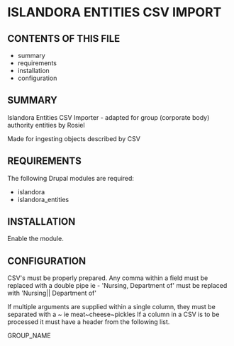 
ISLANDORA ENTITIES CSV IMPORT
==================

CONTENTS OF THIS FILE
---------------------

 * summary
 * requirements
 * installation
 * configuration


SUMMARY
-------

Islandora Entities CSV Importer - adapted for group (corporate body) authority entities by Rosiel

Made for ingesting objects described by CSV

REQUIREMENTS
------------

The following Drupal modules are required:
 * islandora
 * islandora_entities

INSTALLATION
------------

Enable the module.

CONFIGURATION
-------------
CSV's must be properly prepared.  Any comma within a field must be replaced with
a double pipe ie - 'Nursing, Department of' must be replaced with
'Nursing|| Department of'

If multiple arguments are supplied within a single column, they must be
separated with a ~  ie meat~cheese~pickles
If a column in a CSV is to be processed it must have a header from the following
list.

GROUP_NAME

